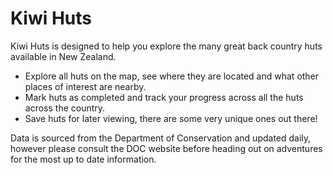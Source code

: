# Kiwi Huts

Kiwi Huts is designed to help you explore the many great back country huts available in New Zealand.

- Explore all huts on the map, see where they are located and what other places of interest are nearby.
- Mark huts as completed and track your progress across all the huts across the country.
- Save huts for later viewing, there are some very unique ones out there!

Data is sourced from the Department of Conservation and updated daily, however please consult the DOC website before heading out on adventures for the most up to date information.
